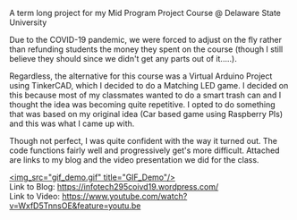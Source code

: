 A term long project for my Mid Program Project Course @ Delaware State University

Due to the COVID-19 pandemic, we were forced to adjust on the fly rather than refunding students the money they spent on the course (though I still believe they should since we didn't get any parts out of it.....).

Regardless, the alternative for this course was a Virtual Arduino Project using TinkerCAD, which I decided to do a Matching LED game. I decided on this because most of my classmates wanted to do a smart trash can and I thought the idea was becoming quite repetitive. I opted to do something that was based on my original idea (Car based game using Raspberry PIs) and this was what I came up with.

Though not perfect, I was quite confident with the way it turned out. The code functions fairly well and progressively get's more difficult. Attached are links to my blog and the video presentation we did for the class.

<a href="gif_demo.gif"><img_src="gif_demo.gif" title="GIF_Demo"/></a><br />
Link to Blog: https://infotech295coivd19.wordpress.com/ <br />
Link to Video: https://www.youtube.com/watch?v=WxfD5TnnsOE&feature=youtu.be
